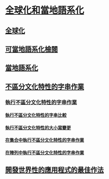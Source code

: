# [全球化和當地語系化](index.md)
## [全球化](globalization.md)
## [可當地語系化檢閱](localizability-review.md)
## [當地語系化](localization.md)
## [不區分文化特性的字串作業](culture-insensitive-string-operations.md)
### [執行不區分文化特性的字串作業](performing-culture-insensitive-string-operations.md)
#### [執行不區分文化特性的字串比較](performing-culture-insensitive-string-comparisons.md)
#### [執行不區分文化特性的大小寫變更](performing-culture-insensitive-case-changes.md)
#### [在集合中執行不區分文化特性的字串作業](performing-culture-insensitive-string-operations-in-collections.md)
#### [在陣列中執行不區分文化特性的字串作業](performing-culture-insensitive-string-operations-in-arrays.md)
## [開發世界性的應用程式的最佳作法](best-practices-for-developing-world-ready-apps.md)
